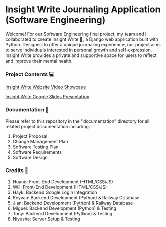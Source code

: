 # Insight Write Journaling Application <br/> (Software Engineering)
Welcome! For our Software Engineering final project, my team and I collaborated to create Insight Write 📒, a Django web application built with Python. Designed to offer a unique journaling experience, our project aims to serve individuals interested in personal growth and self-expression. Insight Write provides a private and supportive space for users to reflect and improve their mental health.

### Project Contents 💻

[Insight Write Website Video Showcase](https://1drv.ms/v/s!Ai-JIymNQM3GgoBGCreTIyCWJl-BTw?e=qR5dnf)

[Insight Write Google Slides Presentation](https://github.com/user-attachments/files/16719811/Insight.Write.Product.Presentation.Demo.-.Group.7.pdf)

### Documentation 📜
Please refer to this repository in the "documentation" directory for all related project documentation including:
1. Project Proposal
2. Change Management Plan
3. Software Testing Plan
4. Software Requirements
5. Software Design

### Credits 🤝
1. Hoang: Front-End Development (HTML/CSS/JS)
2. Will: Front-End Development (HTML/CSS/JS)
3. Hayk: Backend Google Login Integration
4. Keyvan: Backend Development (Python) & Railway Database
5. Jian: Backend Development (Python) & Railway Database
6. Miguel: Backend Development (Python) & Testing
7. Tony: Backend Development (Python) & Testing
8. Niyusha: Server Setup & Testing
